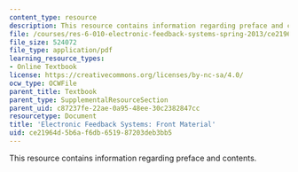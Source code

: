 ```yaml
---
content_type: resource
description: This resource contains information regarding preface and contents.
file: /courses/res-6-010-electronic-feedback-systems-spring-2013/ce21964d5b6af6db651987203deb3bb5_MITRES_6-010S13_frnt_matr.pdf
file_size: 524072
file_type: application/pdf
learning_resource_types:
- Online Textbook
license: https://creativecommons.org/licenses/by-nc-sa/4.0/
ocw_type: OCWFile
parent_title: Textbook
parent_type: SupplementalResourceSection
parent_uid: c87237fe-22ae-0a95-48ee-30c2382847cc
resourcetype: Document
title: 'Electronic Feedback Systems: Front Material'
uid: ce21964d-5b6a-f6db-6519-87203deb3bb5
---
```

This resource contains information regarding preface and contents.